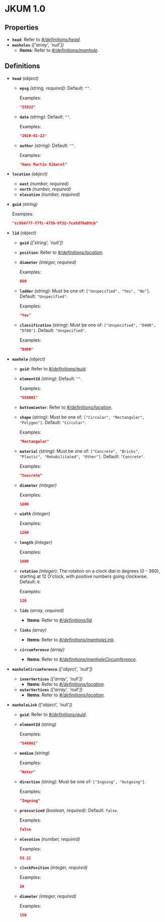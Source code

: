 # JKUM 1.0

## Properties

- **`head`**: Refer to *[#/definitions/head](#definitions/head)*.
- **`manholes`** *(['array', 'null'])*
  - **Items**: Refer to *[#/definitions/manhole](#definitions/manhole)*.
## Definitions

- <a id="definitions/head"></a>**`head`** *(object)*
  - **`epsg`** *(string, required)*: Default: `""`.

    Examples:
    ```json
    "25832"
    ```

  - **`date`** *(string)*: Default: `""`.

    Examples:
    ```json
    "2020-01-22"
    ```

  - **`author`** *(string)*: Default: `""`.

    Examples:
    ```json
    "Hans Martin Eikerol"
    ```

- <a id="definitions/location"></a>**`location`** *(object)*
  - **`east`** *(number, required)*
  - **`north`** *(number, required)*
  - **`elevation`** *(number, required)*
- <a id="definitions/guid"></a>**`guid`** *(string)*

  Examples:
  ```json
  "cc984777-f7fc-475b-9f32-7cafd70a09cb"
  ```

- <a id="definitions/lid"></a>**`lid`** *(object)*
  - **`guid`** *(['string', 'null'])*
  - **`position`**: Refer to *[#/definitions/location](#definitions/location)*.
  - **`diameter`** *(integer, required)*

    Examples:
    ```json
    650
    ```

  - **`ladder`** *(string)*: Must be one of: `["Unspecified", "Yes", "No"]`. Default: `"Unspecified"`.

    Examples:
    ```json
    "Yes"
    ```

  - **`classification`** *(string)*: Must be one of: `["Unspecified", "D400", "D700"]`. Default: `"Unspecified"`.

    Examples:
    ```json
    "D400"
    ```

- <a id="definitions/manhole"></a>**`manhole`** *(object)*
  - **`guid`**: Refer to *[#/definitions/guid](#definitions/guid)*.
  - **`elementId`** *(string)*: Default: `""`.

    Examples:
    ```json
    "556001"
    ```

  - **`bottomCenter`**: Refer to *[#/definitions/location](#definitions/location)*.
  - **`shape`** *(string)*: Must be one of: `["Circular", "Rectangular", "Polygon"]`. Default: `"Circular"`.

    Examples:
    ```json
    "Rectangular"
    ```

  - **`material`** *(string)*: Must be one of: `["Concrete", "Bricks", "Plastic", "Rehabilitated", "Other"]`. Default: `"Concrete"`.

    Examples:
    ```json
    "Concrete"
    ```

  - **`diameter`** *(integer)*

    Examples:
    ```json
    1600
    ```

  - **`width`** *(integer)*

    Examples:
    ```json
    1200
    ```

  - **`length`** *(integer)*

    Examples:
    ```json
    1600
    ```

  - **`rotation`** *(integer)*: The rotation on a clock dial in degrees (0 - 360), starting at 12 O'clock, with positive numbers going clockwise. Default: `0`.

    Examples:
    ```json
    120
    ```

  - **`lids`** *(array, required)*
    - **Items**: Refer to *[#/definitions/lid](#definitions/lid)*.
  - **`links`** *(array)*
    - **Items**: Refer to *[#/definitions/manholeLink](#definitions/manholeLink)*.
  - **`circumference`** *(array)*
    - **Items**: Refer to *[#/definitions/manholeCircumference](#definitions/manholeCircumference)*.
- <a id="definitions/manholeCircumference"></a>**`manholeCircumference`** *(['object', 'null'])*
  - **`innerVertices`** *(['array', 'null'])*
    - **Items**: Refer to *[#/definitions/location](#definitions/location)*.
  - **`outerVertices`** *(['array', 'null'])*
    - **Items**: Refer to *[#/definitions/location](#definitions/location)*.
- <a id="definitions/manholeLink"></a>**`manholeLink`** *(['object', 'null'])*
  - **`guid`**: Refer to *[#/definitions/guid](#definitions/guid)*.
  - **`elementId`** *(string)*

    Examples:
    ```json
    "548861"
    ```

  - **`medium`** *(string)*

    Examples:
    ```json
    "Water"
    ```

  - **`direction`** *(string)*: Must be one of: `["Ingoing", "Outgoing"]`.

    Examples:
    ```json
    "Ingoing"
    ```

  - **`pressurized`** *(boolean, required)*: Default: `false`.

    Examples:
    ```json
    false
    ```

  - **`elevation`** *(number, required)*

    Examples:
    ```json
    53.11
    ```

  - **`clockPosition`** *(integer, required)*

    Examples:
    ```json
    20
    ```

  - **`diameter`** *(integer, required)*

    Examples:
    ```json
    150
    ```

